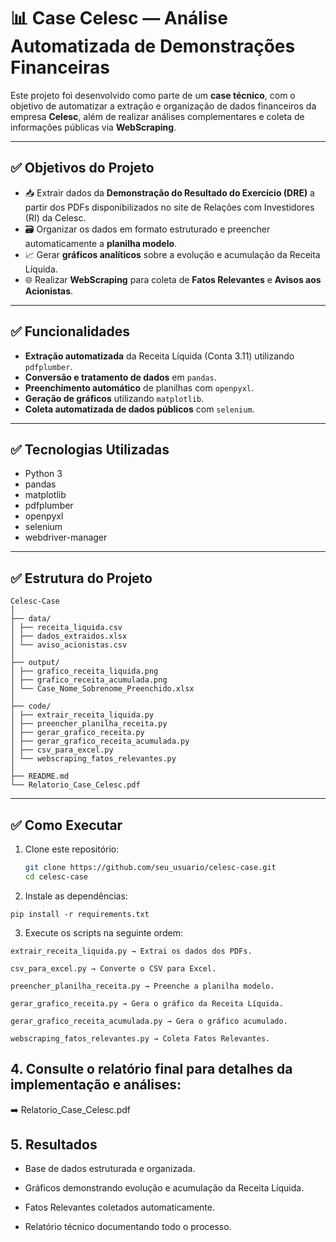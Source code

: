 # 📊 Case Celesc — Análise Automatizada de Demonstrações Financeiras

Este projeto foi desenvolvido como parte de um **case técnico**, com o objetivo de automatizar a extração e organização de dados financeiros da empresa **Celesc**, além de realizar análises complementares e coleta de informações públicas via **WebScraping**.

---

## ✅ Objetivos do Projeto

- 📥 Extrair dados da **Demonstração do Resultado do Exercício (DRE)** a partir dos PDFs disponibilizados no site de Relações com Investidores (RI) da Celesc.
- 🗃️ Organizar os dados em formato estruturado e preencher automaticamente a **planilha modelo**.
- 📈 Gerar **gráficos analíticos** sobre a evolução e acumulação da Receita Líquida.
- 🌐 Realizar **WebScraping** para coleta de **Fatos Relevantes** e **Avisos aos Acionistas**.

---

## ✅ Funcionalidades

- **Extração automatizada** da Receita Líquida (Conta 3.11) utilizando `pdfplumber`.
- **Conversão e tratamento de dados** em `pandas`.
- **Preenchimento automático** de planilhas com `openpyxl`.
- **Geração de gráficos** utilizando `matplotlib`.
- **Coleta automatizada de dados públicos** com `selenium`.

---

## ✅ Tecnologias Utilizadas

- Python 3
- pandas
- matplotlib
- pdfplumber
- openpyxl
- selenium
- webdriver-manager

---

## ✅ Estrutura do Projeto
````
Celesc-Case
│
├── data/
│ ├── receita_liquida.csv
│ ├── dados_extraidos.xlsx
│ └── aviso_acionistas.csv
│
├── output/
│ ├── grafico_receita_liquida.png
│ ├── grafico_receita_acumulada.png
│ └── Case_Nome_Sobrenome_Preenchido.xlsx
│
├── code/
│ ├── extrair_receita_liquida.py
│ ├── preencher_planilha_receita.py
│ ├── gerar_grafico_receita.py
│ ├── gerar_grafico_receita_acumulada.py
│ ├── csv_para_excel.py
│ └── webscraping_fatos_relevantes.py
│
├── README.md
└── Relatorio_Case_Celesc.pdf
````


---

## ✅ Como Executar

1. Clone este repositório:  
   ```bash
   git clone https://github.com/seu_usuario/celesc-case.git
   cd celesc-case
   ```
2. Instale as dependências:
```
pip install -r requirements.txt
```
3. Execute os scripts na seguinte ordem:
```
extrair_receita_liquida.py → Extrai os dados dos PDFs.

csv_para_excel.py → Converte o CSV para Excel.

preencher_planilha_receita.py → Preenche a planilha modelo.

gerar_grafico_receita.py → Gera o gráfico da Receita Líquida.

gerar_grafico_receita_acumulada.py → Gera o gráfico acumulado.

webscraping_fatos_relevantes.py → Coleta Fatos Relevantes.
```
## 4. Consulte o relatório final para detalhes da implementação e análises:
➡️ Relatorio_Case_Celesc.pdf

## 5. Resultados
- Base de dados estruturada e organizada.

- Gráficos demonstrando evolução e acumulação da Receita Líquida.

- Fatos Relevantes coletados automaticamente.

- Relatório técnico documentando todo o processo.
